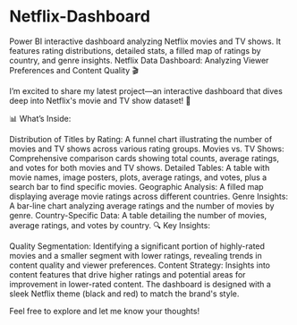 # Netflix-Dashboard
Power BI interactive dashboard analyzing Netflix movies and TV shows. It features rating distributions, detailed stats, a filled map of ratings by country, and genre insights.
Netflix Data Dashboard: Analyzing Viewer Preferences and Content Quality 🎬

I’m excited to share my latest project—an interactive dashboard that dives deep into Netflix's movie and TV show dataset! 🌟

📊 What’s Inside:

Distribution of Titles by Rating: A funnel chart illustrating the number of movies and TV shows across various rating groups.
Movies vs. TV Shows: Comprehensive comparison cards showing total counts, average ratings, and votes for both movies and TV shows.
Detailed Tables: A table with movie names, image posters, plots, average ratings, and votes, plus a search bar to find specific movies.
Geographic Analysis: A filled map displaying average movie ratings across different countries.
Genre Insights: A bar-line chart analyzing average ratings and the number of movies by genre.
Country-Specific Data: A table detailing the number of movies, average ratings, and votes by country.
🔍 Key Insights:

Quality Segmentation: Identifying a significant portion of highly-rated movies and a smaller segment with lower ratings, revealing trends in content quality and viewer preferences.
Content Strategy: Insights into content features that drive higher ratings and potential areas for improvement in lower-rated content.
The dashboard is designed with a sleek Netflix theme (black and red) to match the brand's style.

Feel free to explore and let me know your thoughts!
